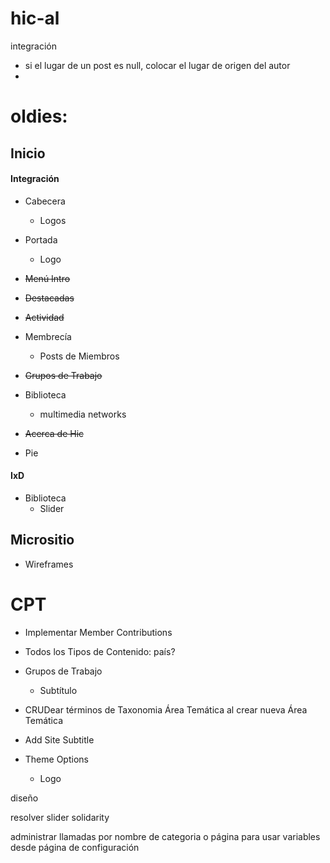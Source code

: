 # hic-al


integración
- si el lugar de un post es null, colocar el lugar de origen del autor
-




# oldies:

## Inicio

#### Integración

- Cabecera
   - Logos
- Portada
   - Logo
- ~~Menú Intro~~
- ~~Destacadas~~
- ~~Actividad~~   
- Membrecía
   - Posts de Miembros

- ~~Grupos de Trabajo~~
- Biblioteca
   - multimedia networks
- ~~Acerca de Hic~~

- Pie

#### IxD

- Biblioteca
   - Slider


## Micrositio

- Wireframes


# CPT

- Implementar Member Contributions

- Todos los Tipos de Contenido: país?


- Grupos de Trabajo
   - Subtítulo

- CRUDear términos de Taxonomia Área Temática al crear nueva Área Temática


- Add Site Subtitle
- Theme Options
   - Logo


diseño

resolver slider solidarity


administrar llamadas por nombre de categoria o página
para usar variables desde página de configuración
